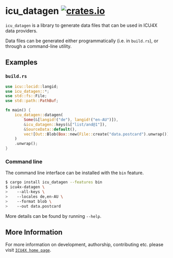 # icu_datagen [![crates.io](https://img.shields.io/crates/v/icu_datagen)](https://crates.io/crates/icu_datagen)

`icu_datagen` is a library to generate data files that can be used in ICU4X data providers.

Data files can be generated either programmatically (i.e. in `build.rs`), or through a
command-line utility.

## Examples

### `build.rs`

```rust
use icu::locid::langid;
use icu_datagen::*;
use std::fs::File;
use std::path::PathBuf;

fn main() {
    icu_datagen::datagen(
        Some(&[langid!("de"), langid!("en-AU")]),
        &icu_datagen::keys(&["list/and@1"]),
        &SourceData::default(),
        vec![Out::Blob(Box::new(File::create("data.postcard").unwrap()))],
    )
    .unwrap();
}
```

### Command line
The command line interface can be installed with the `bin` feature.
```bash
$ cargo install icu_datagen --features bin
$ icu4x-datagen \
>    --all-keys \
>    --locales de,en-AU \
>    --format blob \
>    --out data.postcard
```
More details can be found by running `--help`.

## More Information

For more information on development, authorship, contributing etc. please visit [`ICU4X home page`](https://github.com/unicode-org/icu4x).
